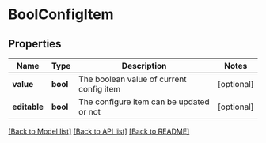 # BoolConfigItem


## Properties
Name | Type | Description | Notes
------------ | ------------- | ------------- | -------------
**value** | **bool** | The boolean value of current config item | [optional] 
**editable** | **bool** | The configure item can be updated or not | [optional] 

[[Back to Model list]](../README.md#documentation-for-models) [[Back to API list]](../README.md#documentation-for-api-endpoints) [[Back to README]](../README.md)


